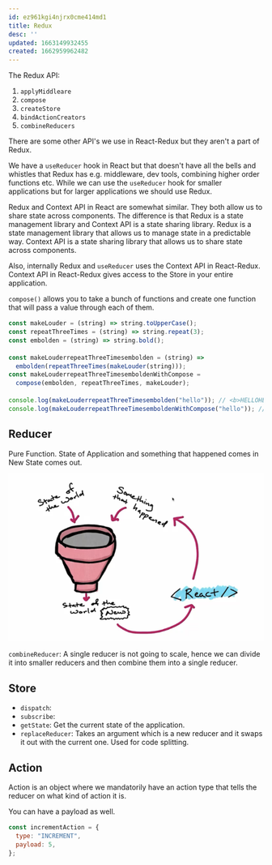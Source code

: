 ```yaml
---
id: ez961kgi4njrx0cme414md1
title: Redux
desc: ''
updated: 1663149932455
created: 1662959962482
---
```


The Redux API:

1. `applyMiddleare`
2. `compose`
3. `createStore`
4. `bindActionCreators`
5. `combineReducers`

There are some other API's we use in React-Redux but they aren't a part of Redux.

We have a `useReducer` hook in React but that doesn't have all the bells and whistles that Redux has e.g. middleware, dev tools, combining higher order functions etc. While we can use the `useReducer` hook for smaller applications but for larger applications we should use Redux.

Redux and Context API in React are somewhat similar. They both allow us to share state across components. The difference is that Redux is a state management library and Context API is a state sharing library. Redux is a state management library that allows us to manage state in a predictable way. Context API is a state sharing library that allows us to share state across components.

Also, internally Redux and `useReducer` uses the Context API in React-Redux. Context API in React-Redux gives access to the Store in your entire application.

`compose()` allows you to take a bunch of functions and create one function that will pass a value through each of them.

```js
const makeLouder = (string) => string.toUpperCase();
const repeatThreeTimes = (string) => string.repeat(3);
const embolden = (string) => string.bold();

const makeLouderrepeatThreeTimesembolden = (string) =>
  embolden(repeatThreeTimes(makeLouder(string)));
const makeLouderrepeatThreeTimesemboldenWithCompose = 
  compose(embolden, repeatThreeTimes, makeLouder);

console.log(makeLouderrepeatThreeTimesembolden("hello")); // <b>HELLOHELLOHELLO</b>
console.log(makeLouderrepeatThreeTimesemboldenWithCompose("hello")); // <b>HELLOHELLOHELLO</b> 
```

## Reducer

Pure Function. State of Application and something that happened comes in New State comes out.

![Reducer](2022-09-14-15-03-02.png)

`combineReducer`: A single reducer is not going to scale, hence we can divide it into smaller reducers and then combine them into a single reducer.

## Store

- `dispatch`:
- `subscribe`:
- `getState`: Get the current state of the application.
- `replaceReducer`: Takes an argument which is a new reducer and it swaps it out with the current one. Used for code splitting.

## Action

Action is an object where we mandatorily have an action type that tells the reducer on what kind of action it is.

You can have a payload as well.

```js
const incrementAction = {
  type: "INCREMENT",
  payload: 5,
};
```
